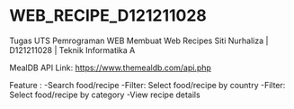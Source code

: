 # WEB_RECIPE_D121211028

Tugas UTS Pemrograman WEB
Membuat Web Recipes 
Siti Nurhaliza | D121211028 | Teknik Informatika A

MealDB API Link: https://www.themealdb.com/api.php

Feature :
-Search food/recipe
-Filter: Select food/recipe by country
-Filter: Select food/recipe by category
-View recipe details

